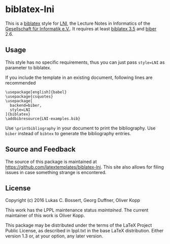 # biblatex-lni

This is a [biblatex] style for [LNI], the Lecture Notes in Informatics of the [Gesellschaft für Informatik e.V.].
It requires at least [biblatex 3.5] and [biber] 2.6.

## Usage

This style has no specific requirements, thus you can just pass `style=LNI` as parameter to biblatex.

If you include the template in an existing document, following lines are recommended

```
\usepackage[english]{babel}
\usepackage{csquotes}
\usepackage[
  backend=biber,
  style=LNI
]{biblatex}
\addbibresource{LNI-examples.bib}
```

Use `\printbibliography` in your document to print the bibliography.
Use `biber` instead of `bibtex` to generate the bibliography entries.

## Source and Feedback

The source of this package is maintained at <https://github.com/latextemplates/biblatex-lni>.
This site also allows for filing issues in case something strange is encontered.

## License

Copyright (c) 2016 Lukas C. Bossert, Georg Duffner, Oliver Kopp

This work has the LPPL maintenance status _maintained_.
The current maintainer of this work is Oliver Kopp.


This package may be distributed under the terms of the LaTeX Project
Public License, as described in lppl.txt in the base LaTeX distribution.
Either version 1.3 or, at your option, any later version.

  [biber]: https://github.com/plk/biber#overview
  [biblatex]: https://github.com/plk/biblatex#overview
  [biblatex 3.5]: https://github.com/plk/biblatex/blob/dev/doc/latex/biblatex/CHANGES.org#release-notes-for-version-35
  [Gesellschaft für Informatik e.V.]: https://www.gi.de
  [LNI]: https://www.gi.de/service/publikationen/lni/autorenrichtlinien.html
